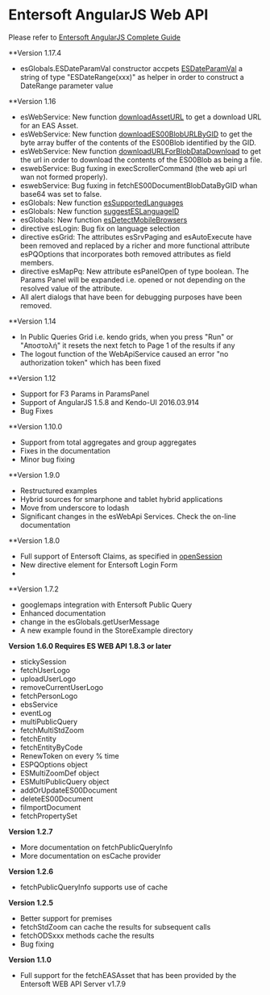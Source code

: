 # Entersoft AngularJS Web API

Please refer to [Entersoft AngularJS Complete Guide](http://developer.entersoft.gr/eswebapi/#/api/es.Services.Web.esWebApi)


**Version 1.17.4
- esGlobals.ESDateParamVal constructor accpets [ESDateParamVal](http://developer.entersoft.gr/eswebapi/#/api/es.Services.Web.esGlobals#methods_esdateparamval) a string of type "ESDateRange(xxx)" as helper in order to construct a DateRange parameter value

**Version 1.16
- esWebService: New function [downloadAssetURL](http://developer.entersoft.gr/eswebapi/#/api/es.Services.Web.esWebApi#methods_downloadasseturl) to get a download URL for an EAS Asset.
- esWebService: New function [downloadES00BlobURLByGID](http://developer.entersoft.gr/eswebapi/#/api/es.Services.Web.esWebApi#methods_downloades00bloburlbygid) to get the byte array buffer of the contents of the ES00Blob identified by the GID.
- esWebService: New function [downloadURLForBlobDataDownload](http://developer.entersoft.gr/eswebapi/#/api/es.Services.Web.esWebApi#methods_downloadurlforblobdatadownload) to get the url in order to download the contents of the ES00Blob as being a file.
- eswebService: Bug fuxing in execScrollerCommand (the web api url wan not formed properly).
- eswebService: Bug fuxing in fetchES00DocumentBlobDataByGID whan base64 was set to false.
- esGlobals: New function [esSupportedLanguages](http://developer.entersoft.gr/eswebapi/#/api/es.Services.Web.esGlobals#methods_essupportedlanguages)
- esGlobals: New function [suggestESLanguageID](http://developer.entersoft.gr/eswebapi/#/api/es.Services.Web.esGlobals#methods_suggesteslanguageid)
- esGlobals: New function [esDetectMobileBrowsers](http://developer.entersoft.gr/eswebapi/#/api/es.Services.Web.esGlobals#methods_esdetectmobilebrowsers)
- directive esLogin: Bug fix on language selection
- directive esGrid: The attributes esSrvPaging and esAutoExecute have been removed and replaced by a richer and more functional attribute esPQOptions that incorporates both removed attributes as field members.
- directive esMapPq: New attribute esPanelOpen of type boolean. The Params Panel will be expanded i.e. opened or not depending on the resolved value of the attribute.
- All alert dialogs that have been for debugging purposes have been removed.

**Version 1.14
- In Public Queries Grid i.e. kendo grids, when you press "Run" or "Αποστολή" it resets the next fetch to Page 1 of the results if any
- The logout function of the WebApiService caused an error "no authorization token" which has been fixed

**Version 1.12
- Support for F3 Params in ParamsPanel
- Support of AngularJS 1.5.8 and Kendo-UI 2016.03.914
- Bug Fixes

**Version 1.10.0
- Support from total aggregates and group aggregates
- Fixes in the documentation
- Minor bug fixing

**Version 1.9.0
- Restructured examples
- Hybrid sources for smarphone and tablet hybrid applications
- Move from underscore to lodash
- Significant changes in the esWebApi Services. Check the on-line documentation

**Version 1.8.0
- Full support of Entersoft Claims, as specified in [openSession](http://developer.entersoft.gr/eswebapi/#/api/es.Services.Web.esWebApi#methods_opensession)
- New directive element <es-login> for Entersoft Login Form 
- 

**Version 1.7.2
- googlemaps integration with Entersoft Public Query
- Enhanced documentation 
- change in the esGlobals.getUserMessage 
- A new example found in the StoreExample directory

**Version 1.6.0 Requires ES WEB API 1.8.3 or later**
- stickySession
- fetchUserLogo
- uploadUserLogo
- removeCurrentUserLogo
- fetchPersonLogo
- ebsService
- eventLog
- multiPublicQuery
- fetchMultiStdZoom
- fetchEntity
- fetchEntityByCode
- RenewToken on every % time 
- ESPQOptions object
- ESMultiZoomDef object
- ESMultiPublicQuery object
- addOrUpdateES00Document
- deleteES00Document
- fiImportDocument
- fetchPropertySet

**Version 1.2.7**
- More documentation on fetchPublicQueryInfo
- More documentation on esCache provider

**Version 1.2.6**
- fetchPublicQueryInfo supports use of cache

**Version 1.2.5**
- Better support for premises
- fetchStdZoom can cache the results for subsequent calls
- fetchODSxxx methods cache the results
- Bug fixing 

**Version 1.1.0**

- Full support for the fetchEASAsset that has been provided by the Entersoft WEB API Server v1.7.9
